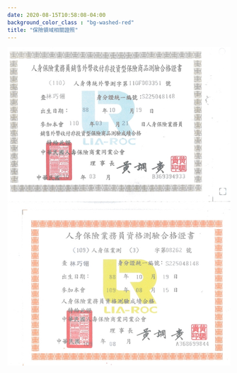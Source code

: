 ```yaml
---
date: 2020-08-15T10:58:08-04:00
background_color_class : "bg-washed-red"
title: "保險領域相關證照"
---
```

![](https://github.com/Reese9997/Reese9997.github.io/blob/9e121078e7a983f79f77fae1f3e9953feb790c65/content/Activity/%E4%BF%9D%E9%9A%AA.jpeg)
